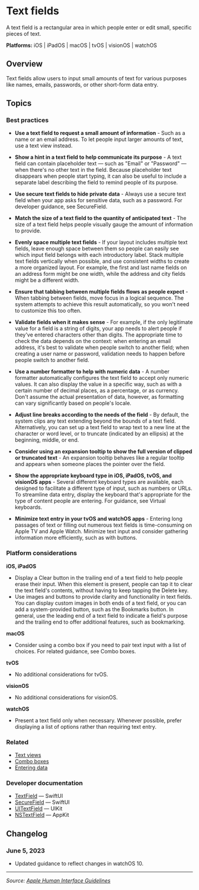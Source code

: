 # Text fields

A text field is a rectangular area in which people enter or edit small, specific pieces of text.

**Platforms:** iOS | iPadOS | macOS | tvOS | visionOS | watchOS

## Overview

Text fields allow users to input small amounts of text for various purposes like names, emails, passwords, or other short-form data entry.

## Topics

### Best practices

- **Use a text field to request a small amount of information** - Such as a name or an email address. To let people input larger amounts of text, use a text view instead.

- **Show a hint in a text field to help communicate its purpose** - A text field can contain placeholder text — such as "Email" or "Password" — when there's no other text in the field. Because placeholder text disappears when people start typing, it can also be useful to include a separate label describing the field to remind people of its purpose.

- **Use secure text fields to hide private data** - Always use a secure text field when your app asks for sensitive data, such as a password. For developer guidance, see SecureField.

- **Match the size of a text field to the quantity of anticipated text** - The size of a text field helps people visually gauge the amount of information to provide.

- **Evenly space multiple text fields** - If your layout includes multiple text fields, leave enough space between them so people can easily see which input field belongs with each introductory label. Stack multiple text fields vertically when possible, and use consistent widths to create a more organized layout. For example, the first and last name fields on an address form might be one width, while the address and city fields might be a different width.

- **Ensure that tabbing between multiple fields flows as people expect** - When tabbing between fields, move focus in a logical sequence. The system attempts to achieve this result automatically, so you won't need to customize this too often.

- **Validate fields when it makes sense** - For example, if the only legitimate value for a field is a string of digits, your app needs to alert people if they've entered characters other than digits. The appropriate time to check the data depends on the context: when entering an email address, it's best to validate when people switch to another field; when creating a user name or password, validation needs to happen before people switch to another field.

- **Use a number formatter to help with numeric data** - A number formatter automatically configures the text field to accept only numeric values. It can also display the value in a specific way, such as with a certain number of decimal places, as a percentage, or as currency. Don't assume the actual presentation of data, however, as formatting can vary significantly based on people's locale.

- **Adjust line breaks according to the needs of the field** - By default, the system clips any text extending beyond the bounds of a text field. Alternatively, you can set up a text field to wrap text to a new line at the character or word level, or to truncate (indicated by an ellipsis) at the beginning, middle, or end.

- **Consider using an expansion tooltip to show the full version of clipped or truncated text** - An expansion tooltip behaves like a regular tooltip and appears when someone places the pointer over the field.

- **Show the appropriate keyboard type in iOS, iPadOS, tvOS, and visionOS apps** - Several different keyboard types are available, each designed to facilitate a different type of input, such as numbers or URLs. To streamline data entry, display the keyboard that's appropriate for the type of content people are entering. For guidance, see Virtual keyboards.

- **Minimize text entry in your tvOS and watchOS apps** - Entering long passages of text or filling out numerous text fields is time-consuming on Apple TV and Apple Watch. Minimize text input and consider gathering information more efficiently, such as with buttons.

### Platform considerations

**iOS, iPadOS**
- Display a Clear button in the trailing end of a text field to help people erase their input. When this element is present, people can tap it to clear the text field's contents, without having to keep tapping the Delete key.
- Use images and buttons to provide clarity and functionality in text fields. You can display custom images in both ends of a text field, or you can add a system-provided button, such as the Bookmarks button. In general, use the leading end of a text field to indicate a field's purpose and the trailing end to offer additional features, such as bookmarking.

**macOS**
- Consider using a combo box if you need to pair text input with a list of choices. For related guidance, see Combo boxes.

**tvOS**
- No additional considerations for tvOS.

**visionOS**
- No additional considerations for visionOS.

**watchOS**
- Present a text field only when necessary. Whenever possible, prefer displaying a list of options rather than requiring text entry.

### Related

- [Text views](https://developer.apple.com/design/human-interface-guidelines/text-views)
- [Combo boxes](https://developer.apple.com/design/human-interface-guidelines/combo-boxes)
- [Entering data](https://developer.apple.com/design/human-interface-guidelines/entering-data)

### Developer documentation

- [TextField](https://developer.apple.com/documentation/swiftui/textfield) — SwiftUI
- [SecureField](https://developer.apple.com/documentation/swiftui/securefield) — SwiftUI
- [UITextField](https://developer.apple.com/documentation/uikit/uitextfield) — UIKit
- [NSTextField](https://developer.apple.com/documentation/appkit/nstextfield) — AppKit

## Changelog

### June 5, 2023
- Updated guidance to reflect changes in watchOS 10.

---

*Source: [Apple Human Interface Guidelines](https://developer.apple.com/design/human-interface-guidelines/text-fields)*